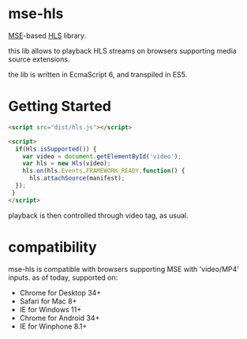 # mse-hls
[MSE](http://w3c.github.io/media-source/)-based [HLS](http://en.wikipedia.org/wiki/HTTP_Live_Streaming) library.

this lib allows to playback HLS streams on browsers supporting media source extensions.
 
the lib is written in EcmaScript 6, and transpiled in ES5.

# Getting Started

```html
<script src="dist/hls.js"></script>

<script>
  if(Hls.isSupported()) {
    var video = document.getElementById('video');
    var hls = new Hls(video);
    hls.on(hls.Events.FRAMEWORK_READY,function() {
      hls.attachSource(manifest);
  });
 }
</script>
```

playback is then controlled through video tag, as usual.


# compatibility
 mse-hls is compatible with browsers supporting MSE with 'video/MP4' inputs.
as of today, supported on:

 * Chrome for Desktop 34+
 * Safari for Mac 8+
 * IE for Windows 11+
 * Chrome for Android 34+
 * IE for Winphone 8.1+
